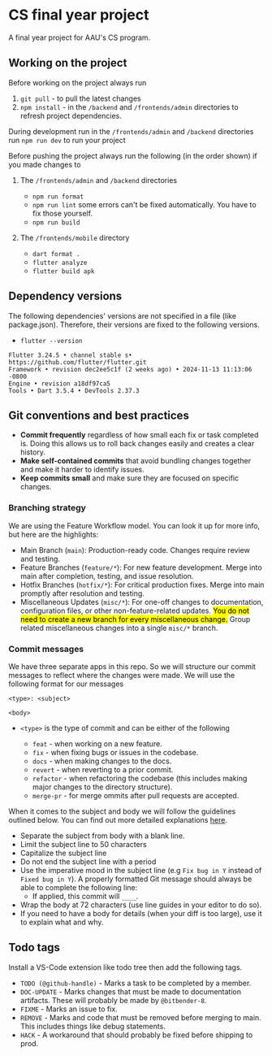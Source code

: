 # CS final year project

A final year project for AAU's CS program.

## Working on the project

Before working on the project always run

1. `git pull` - to pull the latest changes
2. `npm install` - in the `/backend` and `/frontends/admin` directories to refresh project dependencies.

During development run in the `/frontends/admin` and `/backend` directories run `npm run dev` to run your project

Before pushing the project always run the following (in the order shown) if you made changes to

1. The `/frontends/admin` and `/backend` directories

   - `npm run format`
   - `npm run lint` some errors can't be fixed automatically. You have to fix those yourself.
   - `npm run build`

2. The `/frontends/mobile` directory

   - `dart format .`
   - `flutter analyze`
   - `flutter build apk`

## Dependency versions

The following dependencies' versions are not specified in a file (like package.json). Therefore, their versions are fixed to the following versions.

- `flutter --version`

```text
Flutter 3.24.5 • channel stable s• https://github.com/flutter/flutter.git
Framework • revision dec2ee5c1f (2 weeks ago) • 2024-11-13 11:13:06 -0800
Engine • revision a18df97ca5
Tools • Dart 3.5.4 • DevTools 2.37.3
```

## Git conventions and best practices

- **Commit frequently** regardless of how small each fix or task completed is. Doing this allows us to roll back changes easily and creates a clear history.
- **Make self-contained commits** that avoid bundling changes together and make it harder to identify issues.
- **Keep commits small** and make sure they are focused on specific changes.

### Branching strategy

We are using the Feature Workflow model. You can look it up for more info, but here are the highlights:

- Main Branch (`main`): Production-ready code. Changes require review and testing.
- Feature Branches (`feature/*`): For new feature development. Merge into main after completion, testing, and issue resolution.
- Hotfix Branches (`hotfix/*`): For critical production fixes. Merge into main promptly after resolution and testing.
- Miscellaneous Updates (`misc/*`): For one-off changes to documentation, configuration files, or other non-feature-related updates. <mark>You do not need to create a new branch for every miscellaneous change.</mark> Group related miscellaneous changes into a single `misc/*` branch.

### Commit messages

We have three separate apps in this repo. So we will structure our commit messages to reflect where the changes were made. We will use the following format for our messages

```text
<type>: <subject>

<body>
```

- `<type>` is the type of commit and can be either of the following

  - `feat` - when working on a new feature.
  - `fix` - when fixing bugs or issues in the codebase.
  - `docs` - when making changes to the docs.
  - `revert` - when reverting to a prior commit.
  - `refactor` - when refactoring the codebase (this includes making major changes to the directory structure).
  - `merge-pr` - for merge ommits after pull requests are accepted.

When it comes to the subject and body we will follow the guidelines outlined below. You can find out more detailed explanations [here](https://cbea.ms/git-commit/).

- Separate the subject from body with a blank line.
- Limit the subject line to 50 characters
- Capitalize the subject line
- Do not end the subject line with a period
- Use the imperative mood in the subject line (e.g `Fix bug in Y` instead of `Fixed bug in Y`). A properly formatted Git message should always be able to complete the following line:
  - If applied, this commit will `____`.
- Wrap the body at 72 characters (use line guides in your editor to do so).
- If you need to have a body for details (when your diff is too large), use it to explain what and why.

## Todo tags

Install a VS-Code extension like todo tree then add the following tags.

- `TODO (@github-handle)` - Marks a task to be completed by a member.
- `DOC-UPDATE` - Marks changes that must be made to documentation artifacts. These will probably be made by `@bitbender-8`.
- `FIXME` - Marks an issue to fix.
- `REMOVE` - Marks and code that must be removed before merging to main. This includes things like debug statements.
- `HACK` - A workaround that should probably be fixed before shipping to prod.

